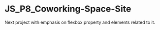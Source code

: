 # JS_P8_Coworking-Space-Site
Next project with emphasis on flexbox property and elements related to it.
